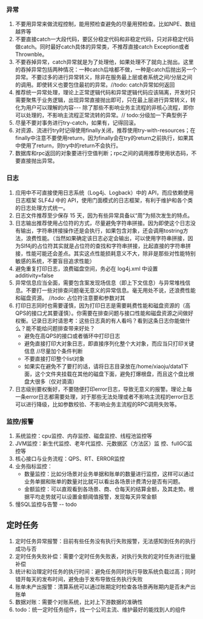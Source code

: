 ### 异常

1. 不要用异常来做流程控制，能用预检查避免的尽量用预检查。比如NPE、数组越界等
2. 不要直接catch一大段代码，要区分稳定代码和非稳定代码，只对非稳定代码做catch。同时最好catch具体的异常类，不推荐直接catch Exception或者Thrownble。
3. 不要吞掉异常，catch异常就是为了处理他，如果处理不了就向上抛出。这里的吞掉异常包括两种情况：一种catch后啥都不做，一种是catch后抛出另一个异常。不要过多的进行异常转义，除非在服务最上层或者系统之间/分层之间的调用。即使转义也要包住最初的异常。//todo: catch异常如何返回
4. 推荐统一异常处理，理论上正常逻辑代码和异常逻辑代码应该隔离，开发时只需要聚焦于业务逻辑，出现异常直接抛出即可，只在最上层进行异常转义，转化为用户可以理解的内容--- 除了那些不影响业务主流程的非核心流程，即你可以处理的，不影响主流程正常流转的异常。// todo:分级加一下典型例子
5. 尽量不要对事务进行try-catch，如果有，记得回滚。
6. 对资源、流进行try时记得使用finally关闭，推荐使用try-with-resources；在finally中注意不要使用return，因为finally会在try的return之前执行，如果其中使用了return，则try中的return不会执行。
7. 数据库和rpc返回的对象要进行空值判断；rpc之间的调用推荐使用状态码，不要直接抛出异常。

### 日志

1. 应用中不可直接使用日志系统（Log4j、Logback）中的 API，而应依赖使用日志框架 SLF4J 中的 API，使用门面模式的日志框架，有利于维护和各个类的日志处理方式统一。
2. 日志文件推荐至少保存 15 天，因为有些异常具备以“周”为频次发生的特点。
3. 日志输出推荐使用占位符的方式，尽量避免字符串拼接。因为即使这个日志没有输出，字符串拼接操作还是会执行，如果包含对象，还会调用tostring方法，浪费性能。（当然如果确定该日志必定会输出，可以使用字符串拼接，因为Slf4j的占位符其实就是占位符的查找和字符串拼接，比起直接的字符串拼接，性能可能还会差点。其实这点性能损耗意义不大，除非是那些对性能特别敏感的系统，不要盲目追求性能）
4. 避免重复打印日志，浪费磁盘空间，务必在 log4j.xml 中设置 additivity=false
5. 异常信息应当全面，需要包含案发现场信息（即上下文信息）与异常堆栈信息。不要打一些对排查问题毫无意义的异常信息。毫无用处不说，还浪费性能和磁盘资源。  //todo: 占位符注意要和参数对其
6. 打印日志同时也需要谨慎，因为打印日志是需要耗费性能和磁盘资源的（高QPS的接口尤其要谨慎）。你需要在排查问题与接口性能和磁盘资源之间做好权衡。记录日志时请思考：这些日志真的有人看吗？看到这条日志你能做什么？能不能给问题排查带来好处？
   - 避免在高QPS的接口或者循环中打印日志
   - 避免直接打印大对象日志，即直接序列化整个大对象，而应当只打印关键信息   //尽量加个条件判断
   - 不要直接打印整个list对象
   - 如果实在避免不了要打的话，请将日志目录放在/home/xiaoju/data1下面，这个文件夹挂载在其他的磁盘下面，避免打爆根盘，而且这个盘比根盘大很多（仅对滴滴）
7. 日志级别要权衡好，不要随便打印error日志，导致无意义的报警。理论上每一条error日志都需要处理，对于那些无法处理或者不影响主流程的error日志可以进行降级，比如参数校验、不影响业务主流程的RPC调用失败等。

### 监控/报警

1. 系统监控：cpu监控、内存监控、磁盘监控、线程池监控等
2. JVM监控：新生代监控、老年代监控、元数据区（方法区）监 控、fullGC监控等
3. 核心接口与业务流程：QPS、RT、ERROR监控
4. 业务指标监控：
   - 数量监控：比如分场景对业务单据和账单的数量进行监控，这样可以通过业务单据和账单的数量对比就可以看出各场景计费清分是否有问题。
   - 金额监控：可以直观看到各场景、商、仓每天的结算金额，及其走势。根据平均走势就可以设置金额阈值报警，发现每天异常金额
5. 慢SQL监控与告警 -- todo

## 定时任务

1. 定时任务异常报警：目前有些任务没有执行失败报警，无法感知到任务的执行成功与否
2. 定时任务失败补偿：需要个定时任务失败表，对执行失败的定时任务进行批量补偿
3. 统计和治理定时任务的执行时间：避免任务同时执行导致系统负载过高；同时错开每天的发布时间，避免由于发布导致任务执行失败
4. 账单未产出报警：清算系统可以通过账期定时检查各场景再账期内是否未产出账单
5. 数据对账：需要个对账系统，比对上下游数据的准确性
6. todo：统一定时任务组件，找一个公司主流、维护最好的能找到人的组件